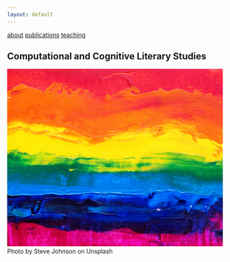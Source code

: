 ```yaml
---
layout: default
---
```


[about](about.md) [publications](publications.md) [teaching](teaching.md)

## Computational and Cognitive Literary Studies

![colors](./assets/img/steve-johnson-JLfem8ViKVA-unsplash.jpg)
Photo by Steve Johnson on Unsplash

